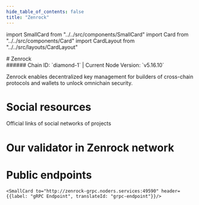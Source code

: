 ```yaml
---
hide_table_of_contents: false
title: "Zenrock"
---
```


import SmallCard from "../../src/components/SmallCard"
import Card from "../../src/components/Card"
import CardLayout from "../../src/layouts/CardLayout"

<div class="h1-with-icon icon-zenrock">
# Zenrock
</div>
###### Chain ID: `diamond-1` | Current Node Version: `v5.16.10`


Zenrock enables decentralized key management for builders of cross-chain protocols and wallets to unlock omnichain security.

# Social resources
Official links of social networks of projects

<CardLayout autoFitEnabled={false}>
    <SmallCard to="https://www.zenrocklabs.io" header={{label: "Website", translateId: "social-telegram"}} iconPath="img/website-icon.svg"/>
    <SmallCard to="https://github.com/Zenrock-Foundation/zrchain" header={{label: "GitHub", translateId: "social-telegram"}} iconPath="img/github-icon.svg"/>
    <SmallCard to="https://discord.com/invite/zenrockfoundation" header={{label: "Discord", translateId: "social-telegram"}} iconPath="img/discord-icon.svg"/>
    <SmallCard to="https://x.com/OfficialZenrock" header={{label: "X", translateId: "social-telegram"}} iconPath="img/x-icon.svg"/>
    <SmallCard to="https://t.me/officialZenrock" header={{label: "Telegram", translateId: "social-telegram"}} iconPath="img/telegram-icon.svg"/>
</CardLayout>

# Our validator in Zenrock network

<CardLayout autoFitEnabled={true}>
    <Card
        to=""
        header={{
            label: "[NODERS]TEAM",
            translateId: "development-setup",
        }}
        body={{
            label: "Trusted blockchain validator",
        }}
        iconPath="img/kotlin-icon.svg"
    />
</CardLayout>

# Public endpoints 

<CardLayout autoFitEnabled={true}>
    <SmallCard to="https://zenrock-rpc.noders.services" header={{label: "RPC Endpoint", translateId: "rpc-endpoint"}}/>
    <SmallCard to="https://zenrock-api.noders.services" header={{label: "API Endpoint", translateId: "api-endpoint"}}/>
    
    <SmallCard to="http://zenrock-grpc.noders.services:49590" header={{label: "gRPC Endpoint", translateId: "grpc-endpoint"}}/>
</CardLayout>



